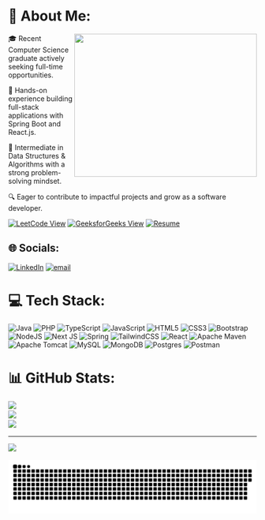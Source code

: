 # 💫 About Me:
<img 
  align="right" 
  src="https://media1.tenor.com/m/FPsODnFH-dEAAAAd/typing-fast.gif" 
  width="370" height="290">


🎓 Recent Computer Science graduate actively seeking full-time opportunities.

🚀 Hands-on experience building full-stack applications with Spring Boot and React.js.

🧠 Intermediate in Data Structures & Algorithms with a strong problem-solving mindset.

🔍 Eager to contribute to impactful projects and grow as a software developer.

[![LeetCode View](https://img.shields.io/badge/LeetCode-View-FFA116?style=for-the-badge&logo=leetcode&logoColor=white)](https://leetcode.com/u/Syed_Anwar_leetcode/) 
[![GeeksforGeeks View](https://img.shields.io/badge/GeeksforGeeks-View-0F9D58?style=for-the-badge&logo=geeksforgeeks&logoColor=white)](https://www.geeksforgeeks.org/user/001syed69hk/)
[![Resume](https://img.shields.io/badge/Resume-View-blue?style=for-the-badge&logo=readthedocs&logoColor=white)](https://drive.google.com/file/d/1_ImQW5_uVeYZgX-7v8u3ojzoUIFJhsbO/view?usp=sharing)

## 🌐 Socials:
[![LinkedIn](https://img.shields.io/badge/LinkedIn-%230077B5.svg?logo=linkedin&logoColor=white)](https://linkedin.com/in/syed-anwar-161b04273) [![email](https://img.shields.io/badge/Email-D14836?logo=gmail&logoColor=white)](mailto:001syedanwar@gmail.com) 

# 💻 Tech Stack:
![Java](https://img.shields.io/badge/java-%23ED8B00.svg?style=for-the-badge&logo=openjdk&logoColor=white) ![PHP](https://img.shields.io/badge/php-%23777BB4.svg?style=for-the-badge&logo=php&logoColor=white) ![TypeScript](https://img.shields.io/badge/typescript-%23007ACC.svg?style=for-the-badge&logo=typescript&logoColor=white) ![JavaScript](https://img.shields.io/badge/javascript-%23323330.svg?style=for-the-badge&logo=javascript&logoColor=%23F7DF1E) ![HTML5](https://img.shields.io/badge/html5-%23E34F26.svg?style=for-the-badge&logo=html5&logoColor=white) ![CSS3](https://img.shields.io/badge/css3-%231572B6.svg?style=for-the-badge&logo=css3&logoColor=white) ![Bootstrap](https://img.shields.io/badge/bootstrap-%238511FA.svg?style=for-the-badge&logo=bootstrap&logoColor=white) ![NodeJS](https://img.shields.io/badge/node.js-6DA55F?style=for-the-badge&logo=node.js&logoColor=white) ![Next JS](https://img.shields.io/badge/Next-black?style=for-the-badge&logo=next.js&logoColor=white) ![Spring](https://img.shields.io/badge/spring-%236DB33F.svg?style=for-the-badge&logo=spring&logoColor=white) ![TailwindCSS](https://img.shields.io/badge/tailwindcss-%2338B2AC.svg?style=for-the-badge&logo=tailwind-css&logoColor=white) ![React](https://img.shields.io/badge/react-%2320232a.svg?style=for-the-badge&logo=react&logoColor=%2361DAFB) ![Apache Maven](https://img.shields.io/badge/Apache%20Maven-C71A36?style=for-the-badge&logo=Apache%20Maven&logoColor=white) ![Apache Tomcat](https://img.shields.io/badge/apache%20tomcat-%23F8DC75.svg?style=for-the-badge&logo=apache-tomcat&logoColor=black) ![MySQL](https://img.shields.io/badge/mysql-4479A1.svg?style=for-the-badge&logo=mysql&logoColor=white) ![MongoDB](https://img.shields.io/badge/MongoDB-%234ea94b.svg?style=for-the-badge&logo=mongodb&logoColor=white) ![Postgres](https://img.shields.io/badge/postgres-%23316192.svg?style=for-the-badge&logo=postgresql&logoColor=white) ![Postman](https://img.shields.io/badge/Postman-FF6C37?style=for-the-badge&logo=postman&logoColor=white)
# 📊 GitHub Stats:

![](https://github-readme-stats.vercel.app/api?username=001-syed-anwar&theme=dark&hide_border=false&include_all_commits=false&count_private=false)<br/>
![](https://nirzak-streak-stats.vercel.app/?user=001-syed-anwar&theme=dark&hide_border=false)<br/>
![](https://github-readme-stats.vercel.app/api/top-langs/?username=001-syed-anwar&theme=dark&hide_border=false&include_all_commits=false&count_private=false&layout=compact)

---
[![](https://visitcount.itsvg.in/api?id=001-syed-anwar&icon=0&color=0)](https://visitcount.itsvg.in)

<picture>
  <source media="(prefers-color-scheme: dark)" srcset="https://raw.githubusercontent.com/001-syed-anwar/001-syed-anwar/output/github-snake-dark.svg" />
  <source media="(prefers-color-scheme: light)" srcset="https://raw.githubusercontent.com/001-syed-anwar/001-syed-anwar/output/github-snake.svg" />
  <img alt="github-snake" src="https://raw.githubusercontent.com/001-syed-anwar/001-syed-anwar/output/github-snake.svg" />
</picture>
